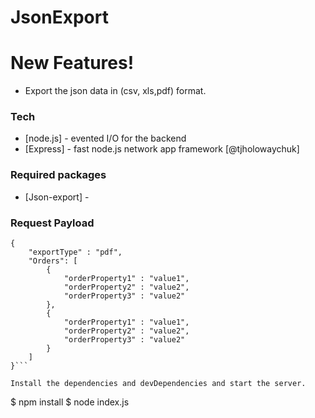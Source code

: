 # JsonExport

# New Features!

  - Export the json data in (csv, xls,pdf) format.

### Tech
* [node.js] - evented I/O for the backend
* [Express] - fast node.js network app framework [@tjholowaychuk]


### Required packages
* [Json-export] - 


### Request Payload
```
{
    "exportType" : "pdf",
	"Orders": [
		{
	  		"orderProperty1" : "value1",
	  		"orderProperty2" : "value2",
	  		"orderProperty3" : "value2"
		},
		{
	  		"orderProperty1" : "value1",
	  		"orderProperty2" : "value2",
	  		"orderProperty3" : "value2"
		}
	]
}```

Install the dependencies and devDependencies and start the server.

```
$ npm install
$ node index.js
```
